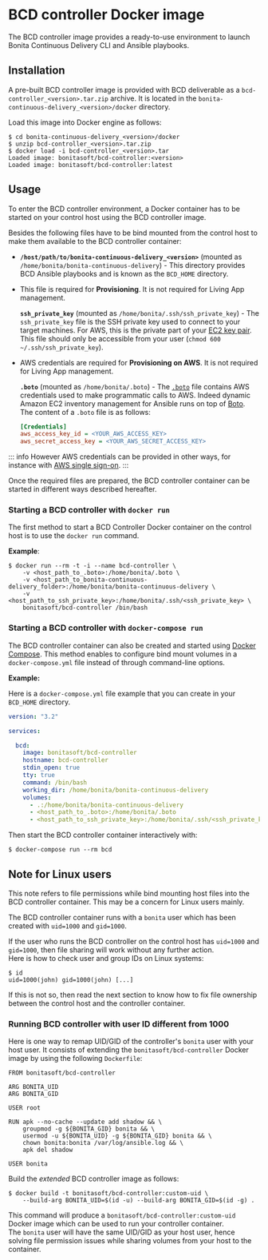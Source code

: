 # BCD controller Docker image

The BCD controller image provides a ready-to-use environment to launch Bonita Continuous Delivery CLI and Ansible playbooks.


## Installation

A pre-built BCD controller image is provided with BCD deliverable as a `bcd-controller_<version>.tar.zip` archive. It is located in the `bonita-continuous-delivery_<version>/docker` directory.

Load this image into Docker engine as follows:
```
$ cd bonita-continuous-delivery_<version>/docker
$ unzip bcd-controller_<version>.tar.zip
$ docker load -i bcd-controller_<version>.tar
Loaded image: bonitasoft/bcd-controller:<version>
Loaded image: bonitasoft/bcd-controller:latest
```


## Usage

To enter the BCD controller environment, a Docker container has to be started on your control host using the BCD controller image.

Besides the following files have to be bind mounted from the control host to make them available to the BCD controller container:
- **`/host/path/to/bonita-continuous-delivery_<version>`** (mounted as `/home/bonita/bonita-continuous-delivery`) - This directory provides BCD Ansible playbooks and is known as the `BCD_HOME` directory.
- <div class="list-group-item list-group-item-warning">This file is required for <strong>Provisioning</strong>. It is not required for Living App management.</div>
  
  **`ssh_private_key`** (mounted as `/home/bonita/.ssh/ssh_private_key`) - The `ssh_private_key` file is the SSH private key used to connect to your target machines. For AWS, this is the private part of your [EC2 key pair](http://docs.aws.amazon.com/AWSEC2/latest/UserGuide/ec2-key-pairs.html). This file should only be accessible from your user (`chmod 600 ~/.ssh/ssh_private_key`).
- <div class="list-group-item list-group-item-warning">AWS credentials are required for <strong>Provisioning on AWS</strong>. It is not required for Living App management.</div>
  
  **`.boto`** (mounted as `/home/bonita/.boto`) - The [`.boto`](https://boto.readthedocs.io/en/latest/boto_config_tut.html) file contains AWS credentials used to make programmatic calls to AWS. Indeed dynamic Amazon EC2 inventory management for Ansible runs on top of [Boto](https://aws.amazon.com/sdk-for-python/). The content of a `.boto` file is as follows:
    ```ini
    [Credentials]
    aws_access_key_id = <YOUR_AWS_ACCESS_KEY>
    aws_secret_access_key = <YOUR_AWS_SECRET_ACCESS_KEY>
    ```
::: info
However AWS credentials can be provided in other ways, for instance with [AWS single sign-on](aws_sso.md).
:::

Once the required files are prepared, the BCD controller container can be started in different ways described hereafter.


### Starting a BCD controller with `docker run`

The first method to start a BCD Controller Docker container on the control host is to use the `docker run` command.

**Example**:

```
$ docker run --rm -t -i --name bcd-controller \
    -v <host_path_to_.boto>:/home/bonita/.boto \
    -v <host_path_to_bonita-continuous-delivery_folder>:/home/bonita/bonita-continuous-delivery \
    -v <host_path_to_ssh_private_key>:/home/bonita/.ssh/<ssh_private_key> \
    bonitasoft/bcd-controller /bin/bash
```


### Starting a BCD controller with `docker-compose run`

The BCD controller container can also be created and started using [Docker Compose](https://docs.docker.com/compose/). This method enables to configure bind mount volumes in a `docker-compose.yml` file instead of through command-line options.

**Example:**

Here is a `docker-compose.yml` file example that you can create in your `BCD_HOME` directory.

```yaml
version: "3.2"

services:

  bcd:
    image: bonitasoft/bcd-controller
    hostname: bcd-controller
    stdin_open: true
    tty: true
    command: /bin/bash
    working_dir: /home/bonita/bonita-continuous-delivery
    volumes:
      - .:/home/bonita/bonita-continuous-delivery
      - <host_path_to_.boto>:/home/bonita/.boto
      - <host_path_to_ssh_private_key>:/home/bonita/.ssh/<ssh_private_key>
```

Then start the BCD controller container interactively with:
```
$ docker-compose run --rm bcd
```


## Note for Linux users

This note refers to file permissions while bind mounting host files into the BCD controller container. This may be a concern for Linux users mainly.

The BCD controller container runs with a `bonita` user which has been created with `uid=1000` and `gid=1000`.

If the user who runs the BCD controller on the control host has `uid=1000` and `gid=1000`, then file sharing will work without any further action.  
Here is how to check user and group IDs on Linux systems:
```
$ id
uid=1000(john) gid=1000(john) [...]
```

If this is not so, then read the next section to know how to fix file ownership between the control host and the controller container.

### Running BCD controller with user ID different from 1000

Here is one way to remap UID/GID of the controller's `bonita` user with your host user. It consists of extending the `bonitasoft/bcd-controller` Docker image by using the following `Dockerfile`:
```
FROM bonitasoft/bcd-controller

ARG BONITA_UID
ARG BONITA_GID

USER root

RUN apk --no-cache --update add shadow && \
    groupmod -g ${BONITA_GID} bonita && \
    usermod -u ${BONITA_UID} -g ${BONITA_GID} bonita && \
    chown bonita:bonita /var/log/ansible.log && \
    apk del shadow

USER bonita
```

Build the _extended_ BCD controller image as follows:
```
$ docker build -t bonitasoft/bcd-controller:custom-uid \
    --build-arg BONITA_UID=$(id -u) --build-arg BONITA_GID=$(id -g) .
```

This command will produce a `bonitasoft/bcd-controller:custom-uid` Docker image which can be used to run your controller container.  
The `bonita` user will have the same UID/GID as your host user, hence solving file permission issues while sharing volumes from your host to the container.
